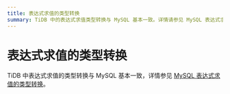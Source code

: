 ```yaml
---
title: 表达式求值的类型转换
summary: TiDB 中的表达式求值类型转换与 MySQL 基本一致。详情请参见 MySQL 表达式求值类型转换文档。
---
```


# 表达式求值的类型转换

TiDB 中表达式求值的类型转换与 MySQL 基本一致，详情参见 [MySQL 表达式求值的类型转换](https://dev.mysql.com/doc/refman/8.0/en/type-conversion.html)。
